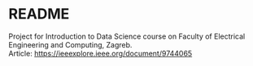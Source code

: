 # README
Project for Introduction to Data Science course on Faculty of Electrical Engineering and Computing, Zagreb. <br/>
Article: https://ieeexplore.ieee.org/document/9744065
